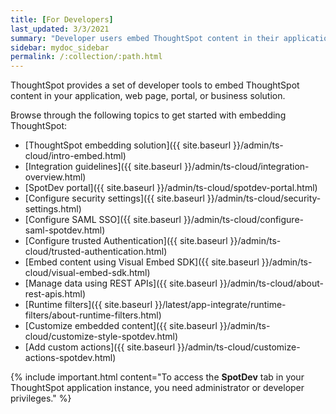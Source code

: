 ```yaml
---
title: [For Developers]
last_updated: 3/3/2021
summary: "Developer users embed ThoughtSpot content in their applications by using ThoughtSpot SDK and APIs."
sidebar: mydoc_sidebar
permalink: /:collection/:path.html
---
```

ThoughtSpot provides a set of developer tools to embed ThoughtSpot content in your application, web page, portal, or business solution.

Browse through the following topics to get started with embedding ThoughtSpot:

- [ThoughtSpot embedding solution]({{ site.baseurl }}/admin/ts-cloud/intro-embed.html)
- [Integration guidelines]({{ site.baseurl }}/admin/ts-cloud/integration-overview.html)
- [SpotDev portal]({{ site.baseurl }}/admin/ts-cloud/spotdev-portal.html)
- [Configure security settings]({{ site.baseurl }}/admin/ts-cloud/security-settings.html)
- [Configure SAML SSO]({{ site.baseurl }}/admin/ts-cloud/configure-saml-spotdev.html)
- [Configure trusted Authentication]({{ site.baseurl }}/admin/ts-cloud/trusted-authentication.html)
- [Embed content using Visual Embed SDK]({{ site.baseurl }}/admin/ts-cloud/visual-embed-sdk.html)
- [Manage data using REST APIs]({{ site.baseurl }}/admin/ts-cloud/about-rest-apis.html)
- [Runtime filters]({{ site.baseurl }}/latest/app-integrate/runtime-filters/about-runtime-filters.html)
- [Customize embedded content]({{ site.baseurl }}/admin/ts-cloud/customize-style-spotdev.html)
- [Add custom actions]({{ site.baseurl }}/admin/ts-cloud/customize-actions-spotdev.html)

{% include important.html content="To access the **SpotDev** tab in your ThoughtSpot application instance, you need administrator or developer privileges." %}
